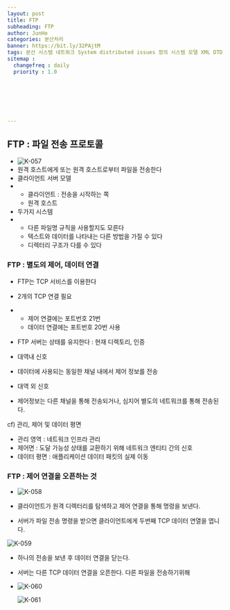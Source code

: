```yaml
---
layout: post
title: FTP
subheading: FTP
author: JunHo
categories: 분산처리
banner: https://bit.ly/32PAjtM
tags: 분산 시스템 네트워크 System distributed issues 정의 시스템 모델 XML DTD FTP
sitemap :
  changefreq : daily
  priority : 1.0







---
```




## FTP : 파일 전송 프로토콜

- ![K-057](https://user-images.githubusercontent.com/38898759/137616625-77e6686e-8e78-457f-b70b-6cf1378f4843.png)
- 원격 호스트에게 또는 원격 호스트로부터 파일을 전송한다
- 클라이언트 서버 모델
- - 클라이언트 : 전송을 시작하는 쪽
  - 원격 호스트
- 두가지 시스템
- - 다른 파일명 규칙을 사용할지도 모른다
  - 텍스트와 데이터를 나타내는 다른 방법을 가질 수 있다
  - 디렉터리 구조가 다를 수 있다



### FTP : 별도의 제어, 데이터 연결

- FTP는 TCP 서비스를 이용한다
- 2개의 TCP 연결 필요
- - 제어 연결에는 포트번호 21번
  - 데이터 연결에는 포트번호 20번 사용
- FTP 서버는 상태를 유지한다 : 현재 디렉토리, 인증



- 대역내 신호
- 데이터에 사용되는 동일한 채널 내에서 제어 정보를 전송
- 대역 외 신호
- 제어정보는 다른 채널을 통해 전송되거나, 심지어 별도의 네트워크를 통해 전송된다.

cf) 관리, 제어 및 데이터 평면

- 관리 영역 : 네트워크 인프라 관리
- 제어면 : 도달 가능성 상태를 교환하기 위해 네트워크 엔티티 간의 신호
- 데이터 평면 : 애플리케이션 데이터 패킷의 실제 이동



### FTP : 제어 연결을 오픈하는 것

- ![K-058](https://user-images.githubusercontent.com/38898759/137617023-d7b943a9-83bf-4715-8008-40309412d196.png)

- 클라이언트가 원격 디렉터리를 탐색하고 제어 연결을 통해 명령을 보낸다.
- 서버가 파일 전송 명령을 받으면 클라이언트에게 두번째 TCP 데이터 연열을 엽니다.

![K-059](https://user-images.githubusercontent.com/38898759/137617084-142e87fd-5eed-41f0-91da-808dcf96e8cd.png)

- 하나의 전송을 보낸 후  데이터 연결을 닫는다.

- 서버는 다른 TCP 데이터 연결을 오픈한다. 다른 파일을 전송하기위해

- ![K-060](https://user-images.githubusercontent.com/38898759/137617200-740515b3-f249-4d7d-87d6-edc4968f23d0.png)

  ![K-061](https://user-images.githubusercontent.com/38898759/137617202-f7ee5825-0eb5-4b7a-911d-a6b010db09f0.png)





